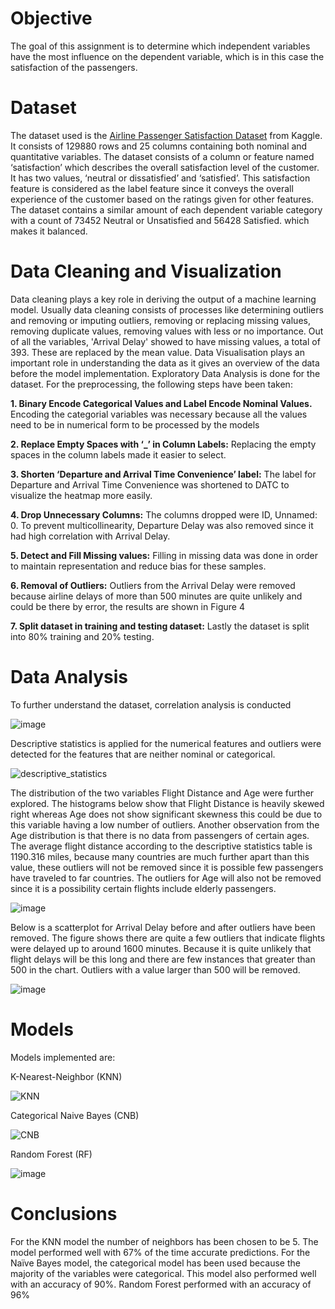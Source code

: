 # Objective
The goal of this assignment is to determine which independent variables have the most influence on the dependent variable, which is in this case the satisfaction of the passengers. 
# Dataset
The dataset used is the [Airline Passenger Satisfaction Dataset](https://www.kaggle.com/datasets/teejmahal20/airline-passenger-satisfaction) from Kaggle.
It consists of 129880 rows and 25 columns containing both nominal and quantitative variables. The dataset consists of a column or feature named ‘satisfaction’ which describes the overall satisfaction level of the customer. It has two values, ‘neutral or dissatisfied’ and ‘satisfied’. This satisfaction feature is considered as the label feature since it conveys the overall experience of the customer based on the ratings given for other features. The dataset contains a similar amount of each dependent variable category with a count of 73452 Neutral or Unsatisfied and 56428 Satisfied. which makes it balanced.
# Data Cleaning and Visualization
Data cleaning plays a key role in deriving the output of a machine learning model. Usually data cleaning consists of processes like determining outliers and removing or imputing outliers, removing or replacing missing values, removing duplicate values, removing values with less or no importance. Out of all the variables, 'Arrival Delay' showed to have missing values, a total of 393. These are replaced by the mean value. Data Visualisation plays an important role in understanding the data as it gives an overview of the data before the model implementation. Exploratory Data Analysis is done for the dataset.
For the preprocessing, the following steps have been taken:

**1.	Binary Encode Categorical Values and Label Encode Nominal Values.**
Encoding the categorial variables was necessary because all the values need to be in numerical 	form to be processed by the models

**2.	Replace Empty Spaces with ‘_’ in Column Labels:**
Replacing the empty spaces in the column labels made it easier to select.

**3.	Shorten ‘Departure and Arrival Time Convenience’ label:**
The label for Departure and Arrival Time Convenience was shortened to DATC to visualize the 	heatmap more easily.

**4.	Drop Unnecessary Columns:**
The columns dropped were ID, Unnamed: 0. To prevent multicollinearity, Departure Delay was also removed since it had high correlation with Arrival Delay.

**5.	Detect and Fill Missing values:**
Filling in missing data was done in order to maintain representation and reduce bias for these 	samples.

**6.	Removal of Outliers:**
Outliers from the Arrival Delay were removed because airline delays of more than 500 minutes 	are quite unlikely and could be there by error, the results are shown in Figure 4

**7.	Split dataset in training and testing dataset:**
Lastly the dataset is split into 80% training and 20% testing.    

# Data Analysis
To further understand the dataset, correlation analysis is conducted

![image](https://github.com/user-attachments/assets/7827ce3a-7d3c-4124-8fb8-e37cb61c141d)

Descriptive statistics is applied for the numerical features and outliers were detected for the features that are neither nominal or categorical.

![descriptive_statistics](https://github.com/user-attachments/assets/43f6720c-5e56-4b70-8aa6-308dbb707cbf)

The distribution of the two variables Flight Distance and Age were further explored. The histograms below show that Flight Distance is heavily skewed right whereas Age does not show significant skewness this could be due to this variable having a low number of outliers. Another observation from the Age distribution is that there is no data from passengers of certain ages. The average flight distance according to the descriptive statistics table is 1190.316 miles, because many countries are much further apart than this value, these outliers will not be removed since it is possible few passengers have traveled to far countries. The outliers for Age will also not be removed since it is a possibility certain flights include elderly passengers.   

![image](https://github.com/user-attachments/assets/8b1161c5-81cf-48d8-8a20-bef560ce06c2)

Below is a scatterplot for Arrival Delay before and after outliers have been removed. The figure shows there are quite a few outliers that indicate flights were delayed up to around 1600 minutes. Because it is quite unlikely that flight delays will be this long and there are few instances that greater than 500 in the chart. Outliers with a value larger than 500 will be removed. 

![image](https://github.com/user-attachments/assets/f10f5a02-546b-4264-adad-ef060fb900dd)


# Models
Models implemented are:

K-Nearest-Neighbor (KNN)
   
![KNN](https://github.com/user-attachments/assets/5c8180d7-95f1-4e9f-8228-af27dbd0229b)

Categorical Naive Bayes (CNB)

![CNB](https://github.com/user-attachments/assets/6db2e25a-ec44-49ea-8c13-b262e22cfd74)

Random Forest (RF)

![image](https://github.com/user-attachments/assets/71bc19d6-56ba-4f15-977e-10fb9497c5ff)

# Conclusions
For the KNN model the number of neighbors has been chosen to be 5. The model performed well with 67% of the time accurate predictions. For the Naïve Bayes model, the categorical model has been used because the majority of the variables were categorical. This model also performed well with an accuracy of 90%. Random Forest performed with an accuracy of 96%
